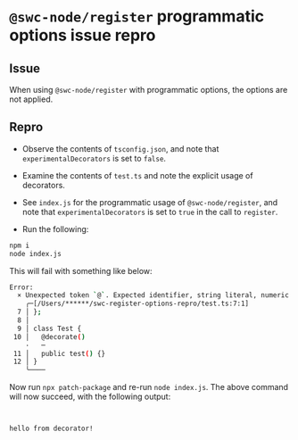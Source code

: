 # `@swc-node/register` programmatic options issue repro

## Issue

When using `@swc-node/register` with programmatic options, the options are not applied.

## Repro

- Observe the contents of `tsconfig.json`, and note that `experimentalDecorators` is set to `false`.
- Examine the contents of `test.ts` and note the explicit usage of decorators.
- See `index.js` for the programmatic usage of `@swc-node/register`, and note that `experimentalDecorators` is set to `true` in the call to `register`.

- Run the following:

```sh
npm i
node index.js
```

This will fail with something like below:

```sh
Error:
  × Unexpected token `@`. Expected identifier, string literal, numeric literal or [ for the computed key
    ╭─[/Users/******/swc-register-options-repro/test.ts:7:1]
  7 │ };
  8 │
  9 │ class Test {
 10 │   @decorate()
    ·   ─
 11 │   public test() {}
 12 │ }
    ╰────
```

Now run `npx patch-package` and re-run `node index.js`. The above command will now succeed, with the following output:

```sh


hello from decorator!


```
